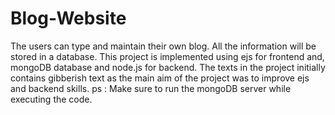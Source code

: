 # Blog-Website

The users can type and maintain their own blog. All the information will be stored in a database.
This project is implemented using ejs for frontend and, mongoDB database and node.js for backend.
The texts in the project initially contains gibberish text as the main aim of the project was to improve ejs and backend skills.
ps : Make sure to run the mongoDB server while executing the code.
